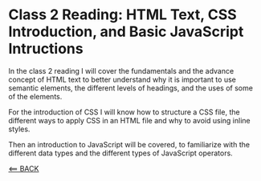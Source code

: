# Class 2 Reading: HTML Text, CSS Introduction, and Basic JavaScript Intructions

In the class 2 reading I will cover the fundamentals and the advance concept of HTML text to better understand why it is important to use semantic elements, the different levels of headings, and the uses of some of the elements.

For the introduction of CSS I will know how to structure a CSS file, the different ways to apply CSS in an HTML file and why to avoid using inline styles.

Then an introduction to JavaScript will be covered, to familiarize with the different data types and the different types of JavaScript operators.

[<== BACK](README.md)